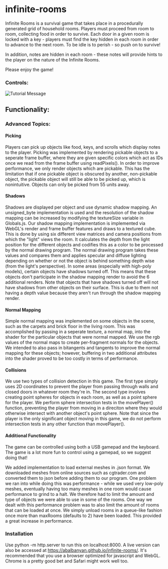 # infinite-rooms
Infinite Rooms is a survival game that takes place in a procedurally generated grid of household rooms. Players must proceed from room to room, collecting food in order to survive. Each door in a given room is locked with a key - players must find the key hidden in each room in order to advance to the next room. To be idle is to perish - so push on to survive!


In addition, notes are hidden in each room - these notes will provide hints to the player on the nature of the Infinite Rooms.


Please enjoy the game! 

### Controls:
![Tutorial Message](http://i.imgur.com/40NNb51.png)

## Functionality:

### Advanced Topics:
#### Picking
Players can pick up objects like food, keys, and scrolls which display notes to the player.
Picking was implemented by rendering pickable objects to a seperate frame buffer, where they are given specific colors which act as IDs once we read from the frame buffer using readPixels(). In order to improve performance, we only render objects which are pickable. This has the limitation that if one pickable object is obscured by another, non-pickable object, the pickable object will still be able to be picked up, which is nonintuitive. 
Objects can only be picked from 55 units away.  
#### Shadows
Shadows are displayed per object and use dynamic shadow mapping. An unsigned_byte implementation is used and the resolution of the shadow mapping can be increased by
modifying the textureSize variable in Globals.js. Our shadow mapping implementation is implemented via WebGL's render and frame buffer features
and draws to a textured cube. This is done by using six different view matrices and camera positions from which the "light" views the room. It calculates the depth from
the light position for the different objects and codifies this as a color to be processed by the normal drawing program. The normal drawing program takes these values
and compares them and applies specular and diffuse lighting depending on whether or not the object is behind something depth wise (from the light's perspective).
In some areas (especially with high-poly models), certain objects have shadows turned off. This means that these objects don't participate in the shadow mapping
render to avoid the 6 additional renders. Note that objects that have shadows turned off will not have shadows from other objects on their surface. This is due
to them not having a depth value because they aren't run through the shadow mapping render.
#### Normal Mapping
Simple normal mapping was implemented on some objects in the scene, such as the carpets and brick floor in the living room. This was accomplished by passing in a seperate texture, a normal map, into the shader for the particular objects that were normal mapped. We use the rgb values of the normal maps to create per-fragment normals for the objects. We intended to also pass in bitangents and tangents to improve the normal mapping for these objects; however, buffering in two additional attributes into the shader proved to be too costly in terms of performance.
#### Collisions
We use two types of collision detection in this game. The first type simply uses 2D coordinates to prevent the player from passing through walls and closed doors in whatever room they're in. The second type involves creating point spheres for objects in each room, as well as a point sphere for the player. We perform sphere intersection tests in the movePlayer() function, preventing the player from moving in a direciton where they would otherwise intersect with another object's point sphere. Note that since the player is the only significant object moving in this game, we do not perform intersection tests in any other function than movePlayer().
#### Additional Functionality
The game can be controlled using both a USB gamepad and the keyboard. The game is a lot more fun to control using a gamepad, so we suggest doing that!

We added implementation to load external meshes in .json format. We downloaded meshes from online sources such as cgtrader.com and converted them to json before adding them to our program. One problem we ran into while doing this was performance - while we used very low-poly meshes, eventually having too many meshes in one room would cause performance to grind to a halt. We therefore had to limit the amount and type of objects we were able to use in some of the rooms.
One way we dealt with this performance problem was to also limit the amount of rooms that can be loaded at once. We simply unload rooms in a queue-like fashion once more than maxRooms (defaults to 2) have been loaded. This provided a great increase in performance.

### Installation

Use python -m http.server to run this on localhost:8000. A live version can also be accessed at https://abalbanyan.github.io/infinite-rooms/. It's recommended that you use a browser optimized for
javascript and WebGL. Chrome is a pretty good bet and Safari might work well too.

